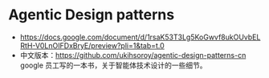 # Agentic Design patterns
- https://docs.google.com/document/d/1rsaK53T3Lg5KoGwvf8ukOUvbELRtH-V0LnOIFDxBryE/preview?pli=1&tab=t.0
- 中文版本：https://github.com/ukihsoroy/agentic-design-patterns-cn
google 员工写的一本书，关于智能体技术设计的一些细节。